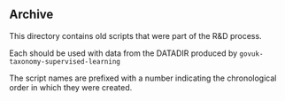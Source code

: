 ## Archive

This directory contains old scripts that were part of the R&D process.

Each should be used with data from the DATADIR produced by `govuk-taxonomy-supervised-learning`

The script names are prefixed with a number indicating the chronological order in which they were created.